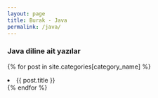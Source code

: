 ```yaml
---
layout: page
title: Burak - Java
permalink: /java/
---
```



### Java diline ait yazılar

{% for post in site.categories[category_name] %}
    <li>{{ post.title }}</li>
{% endfor %}

